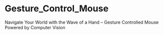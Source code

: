 # Gesture_Control_Mouse
Navigate Your World with the Wave of a Hand – Gesture Controlled Mouse Powered by Computer Vision
